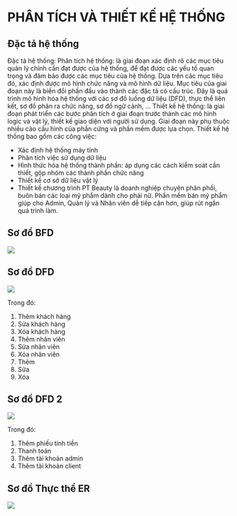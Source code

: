 # PHÂN TÍCH VÀ THIẾT KẾ HỆ THỐNG
## Đặc tả hệ thống
Đặc tả hệ thống:
Phân tích hệ thống: là giai đoạn xác định rõ các mục tiêu quản lý chính cần đạt được của hệ thống, để đạt được các yếu tố quan trọng và đảm bảo được các mục tiêu của hệ thống. Dựa trên các mục tiêu đó, xác định được mô hình chức năng và mô hình dữ liệu.
Mục tiêu của giai đoạn này là biến đổi phần đầu vào thành các đặc tả có cấu trúc. Đây là quá trình mô hình hóa hệ thống với các sơ đồ luồng dữ liệu (DFD), thực thể liên kết, sơ đồ phân ra chức năng, sơ đồ ngữ cảnh, …
 	Thiết kế hệ thống: là giai đoạn phát triển các bước phân tích ở giai đoạn trước thành các mô hình logic và vật lý, thiết kế giao diện với người sử dụng. Giai đoạn này phụ thuộc nhiều cào cấu hình của phần cứng và phần mềm được lựa chọn.
 	Thiết kế hệ thống bao gồm các công việc:
+ Xác định hệ thống máy tính
+ Phân tích việc sử dụng dữ liệu
+ Hình thức hóa hệ thống thành phần: áp dụng các cách kiểm soát cần thiết, gộp nhóm các thành phần chức năng
+ Thiết kế cơ sở dữ liệu vật lý
+ Thiết kế chương trình
PT Beauty là doanh nghiệp chuyên phân phối, buôn bán các loại mỹ phẩm dành cho phái nữ. 
Phần mềm bán mỹ phẩm giúp cho Admin, Quản lý và Nhân viên dễ tiếp cận hơn, giúp rút ngắn quá trình làm.
## Sơ đồ BFD
   ![](https://uphinhnhanh.com/images/2017/07/15/DFD.jpg)
## Sơ đồ DFD
   ![](https://uphinhnhanh.com/images/2017/07/15/DFD27124.jpg)
  
Trong đó:
1.	 Thêm khách hàng
2.	 Sửa khách hàng
3.	 Xóa khách hàng
4.	 Thêm nhân viên
5.	 Sửa nhân viên
6.	 Xóa nhân viên
7.	 Thêm 
8.	 Sửa 
9.	 Xóa 
 
## Sơ đồ DFD 2
   ![](https://uphinhnhanh.com/images/2017/07/15/11111.jpg)
   
Trong đó:
1. Thêm phiếu tính tiền
2. Thanh toán
3. Thêm tài khoản admin
4. Thêm tài khoản client



## Sơ đồ Thực thể ER
 ![](https://uphinhnhanh.com/images/2017/07/15/20120988_1353701548084178_1887566380_n.png)
